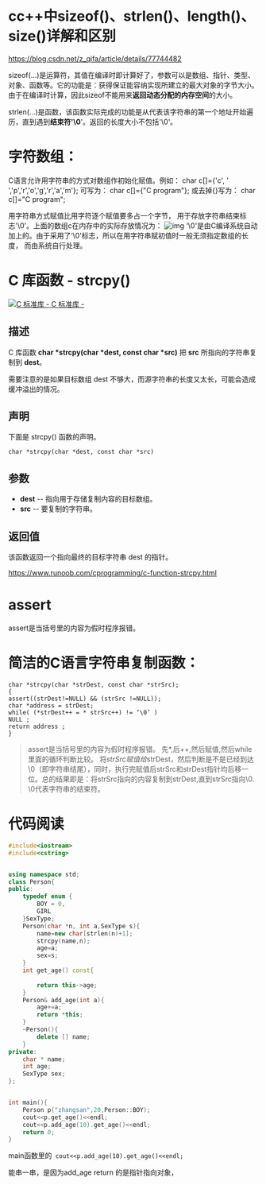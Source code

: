 # cc++中sizeof()、strlen()、length()、size()详解和区别

https://blog.csdn.net/z_qifa/article/details/77744482

sizeof(...)是运算符，其值在编译时即计算好了，参数可以是数组、指针、类型、对象、函数等。它的功能是：获得保证能容纳实现所建立的最大对象的字节大小。由于在编译时计算，因此sizeof不能用来**返回动态分配的内存空间**的大小。

strlen(...)是函数，该函数实际完成的功能是从代表该字符串的第一个地址开始遍历，直到遇到**结束符'\0**'。返回的长度大小不包括'\0'。



# 字符数组：

C语言允许用字符串的方式对数组作初始化赋值。例如：
  char c[]={'c', ' ','p','r','o','g','r','a','m'};
可写为：
  char c[]={"C program"};
或去掉{}写为：
  char c[]="C program";

用字符串方式赋值比用字符逐个赋值要多占一个字节， 用于存放字符串结束标志'\0'。上面的数组c在内存中的实际存放情况为：
![img](http://c.biancheng.net/cpp/uploads/allimg/120129/sfdsgfsge.gif)
‘\0'是由C编译系统自动加上的。由于采用了‘\0'标志，所以在用字符串赋初值时一般无须指定数组的长度， 而由系统自行处理。

# C 库函数 - strcpy()

[![C 标准库 - ](https://www.runoob.com/images/up.gif) C 标准库 - ](https://www.runoob.com/cprogramming/c-standard-library-string-h.html)

## 描述

C 库函数 **char \*strcpy(char \*dest, const char \*src)** 把 **src** 所指向的字符串复制到 **dest**。

需要注意的是如果目标数组 dest 不够大，而源字符串的长度又太长，可能会造成缓冲溢出的情况。

## 声明

下面是 strcpy() 函数的声明。

```
char *strcpy(char *dest, const char *src)
```

## 参数

- **dest** -- 指向用于存储复制内容的目标数组。
- **src** -- 要复制的字符串。

## 返回值

该函数返回一个指向最终的目标字符串 dest 的指针。

https://www.runoob.com/cprogramming/c-function-strcpy.html

# assert

assert是当括号里的内容为假时程序报错。

# 简洁的C语言字符串复制函数：

```
char *strcpy(char *strDest, const char *strSrc);
{
assert((strDest!=NULL) && (strSrc !=NULL));
char *address = strDest;
while( (*strDest++ = * strSrc++) != ‘\0’ )
NULL ;
return address ;
}
```

> assert是当括号里的内容为假时程序报错。
> 先*,后++,然后赋值,然后while里面的循环判断比较。
> 将*strSrc赋值给*strDest，然后判断是不是已经到达\0（即字符串结尾），同时，执行完赋值后strSrc和strDest指针均后移一位。总的结果即是：将strSrc指向的内容复制到strDest,直到strSrc指向\0.
> \0代表字符串的结束符。





# 代码阅读

```cpp
#include<iostream>
#include<cstring>


using namespace std;
class Person{
public:
    typedef enum {
        BOY = 0, 
        GIRL 
    }SexType;
    Person(char *n, int a,SexType s){
        name=new char[strlen(n)+1];
        strcpy(name,n);
        age=a;
        sex=s;
    }
    int get_age() const{
    
        return this->age; 
    }
    Person& add_age(int a){
        age+=a;
        return *this; 
    }
    ~Person(){
        delete [] name;
    }
private:
    char * name;
    int age;
    SexType sex;
};


int main(){
    Person p("zhangsan",20,Person::BOY); 
    cout<<p.get_age()<<endl;
	cout<<p.add_age(10).get_age()<<endl;
    return 0;
}
```

main函数里的` cout<<p.add_age(10).get_age()<<endl;`

能串一串，是因为add_age return 的是指针指向对象，